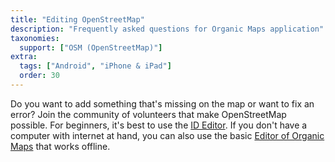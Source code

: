 ```yaml
---
title: "Editing OpenStreetMap"
description: "Frequently asked questions for Organic Maps application"
taxonomies:
  support: ["OSM (OpenStreetMap)"]
extra:
  tags: ["Android", "iPhone & iPad"]
  order: 30
---
```


Do you want to add something that's missing on the map or want to fix an error? Join the community of volunteers that make OpenStreetMap possible. For beginners, it's best to use the [ID Editor](https://github.com/organicmaps/organicmaps.github.io/issues/203#id-editor). If you don't have a computer with internet at hand, you can also use the basic [Editor of Organic Maps](https://github.com/organicmaps/organicmaps.github.io/issues/203#editing-with-organic-maps) that works offline.
